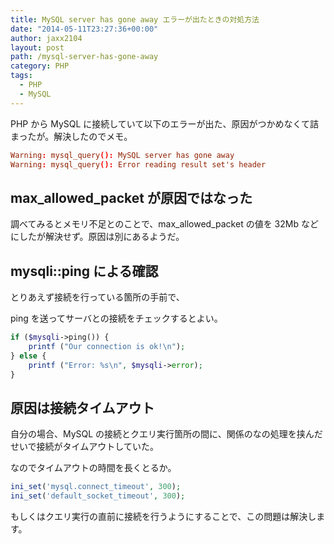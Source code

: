 ```yaml
---
title: MySQL server has gone away エラーが出たときの対処方法
date: "2014-05-11T23:27:36+00:00"
author: jaxx2104
layout: post
path: /mysql-server-has-gone-away
category: PHP
tags:
  - PHP
  - MySQL
---
```


PHP から MySQL に接続していて以下のエラーが出た、原因がつかめなくて詰まったが。解決したのでメモ。

```conf
Warning: mysql_query(): MySQL server has gone away
Warning: mysql_query(): Error reading result set's header
```

<!--more-->

## max_allowed_packet が原因ではなった

調べてみるとメモリ不足とのことで、max_allowed_packet の値を 32Mb などにしたが解決せず。原因は別にあるようだ。

## mysqli::ping による確認

とりあえず接続を行っている箇所の手前で、

ping を送ってサーバとの接続をチェックするとよい。

```php
if ($mysqli->ping()) {
    printf ("Our connection is ok!\n");
} else {
    printf ("Error: %s\n", $mysqli->error);
}
```

## 原因は接続タイムアウト

自分の場合、MySQL の接続とクエリ実行箇所の間に、関係のなの処理を挟んだせいで接続がタイムアウトしていた。

なのでタイムアウトの時間を長くとるか。

```php
ini_set('mysql.connect_timeout', 300);
ini_set('default_socket_timeout', 300);
```

もしくはクエリ実行の直前に接続を行うようにすることで、この問題は解決します。
